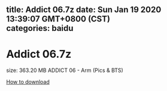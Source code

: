 
title: Addict 06.7z
date: Sun Jan 19 2020 13:39:07 GMT+0800 (CST)    
categories: baidu
---

# Addict 06.7z
size: 363.20 MB
 ADDICT 06 - Arm (Pics & BTS)
 

[How to download](https://bpcam.bemobtrk.com/go/2ceec3aa-1ca2-46d6-b9ff-aaa5c184517c?jno=4064)